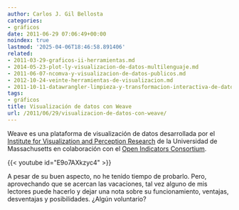 ```yaml
---
author: Carlos J. Gil Bellosta
categories:
- gráficos
date: 2011-06-29 07:06:49+00:00
noindex: true
lastmod: '2025-04-06T18:46:58.891406'
related:
- 2011-03-29-graficos-ii-herramientas.md
- 2014-05-23-plot-ly-visualizacion-de-datos-multilenguaje.md
- 2011-06-07-ncomva-y-visualizacion-de-datos-publicos.md
- 2012-10-24-veinte-herramientas-de-visualizacion.md
- 2011-10-11-datawrangler-limpieza-y-transformacion-interactiva-de-datos.md
tags:
- gráficos
title: Visualización de datos con Weave
url: /2011/06/29/visualizacion-de-datos-con-weave/
---
```


Weave es una plataforma de visualización de datos desarrollada por el [Institute for Visualization and Perception Research](http://www.uml.edu/centers/ivpr/) de la Universidad de Massachusetts en colaboración con el [Open Indicators Consortium](http://www.openindicators.org/).

{{< youtube id="E9o7AXkzyc4" >}}

A pesar de su buen aspecto, no he tenido tiempo de probarlo. Pero, aprovechando que se acercan las vacaciones, tal vez alguno de mis lectores puede hacerlo y dejar una nota sobre su funcionamiento, ventajas, desventajas y posibilidades. ¿Algún voluntario?